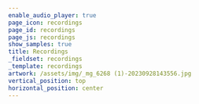 ```yaml
---
enable_audio_player: true
page_icon: recordings
page_id: recordings
page_js: recordings
show_samples: true
title: Recordings
_fieldset: recordings
_template: recordings
artwork: /assets/img/_mg_6268 (1)-20230928143556.jpg
vertical_position: top
horizontal_position: center
---
```


